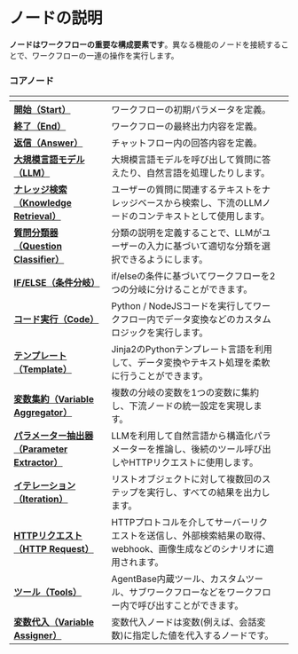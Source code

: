 # ノードの説明

**ノードはワークフローの重要な構成要素です**。異なる機能のノードを接続することで、ワークフローの一連の操作を実行します。

### コアノード

<table data-view="cards"><thead><tr><th></th><th></th><th></th></tr></thead><tbody><tr><td><a href="start.md"><strong>開始（Start）</strong></a></td><td>ワークフローの初期パラメータを定義。</td><td></td></tr><tr><td><a href="end.md"><strong>終了（End）</strong></a></td><td>ワークフローの最終出力内容を定義。</td><td></td></tr><tr><td><a href="answer.md"><strong>返信（Answer）</strong></a></td><td>チャットフロー内の回答内容を定義。</td><td></td></tr><tr><td><a href="llm.md"><strong>大規模言語モデル（LLM）</strong></a></td><td>大規模言語モデルを呼び出して質問に答えたり、自然言語を処理したりします。</td><td></td></tr><tr><td><a href="knowledge-retrieval.md"><strong>ナレッジ検索（Knowledge Retrieval）</strong></a></td><td>ユーザーの質問に関連するテキストをナレッジベースから検索し、下流のLLMノードのコンテキストとして使用します。</td><td></td></tr><tr><td><a href="question-classifier.md"><strong>質問分類器（Question Classifier）</strong></a></td><td>分類の説明を定義することで、LLMがユーザーの入力に基づいて適切な分類を選択できるようにします。</td><td></td></tr><tr><td><a href="ifelse.md"><strong>IF/ELSE（条件分岐）</strong></a></td><td>if/elseの条件に基づいてワークフローを2つの分岐に分けることができます。</td><td></td></tr><tr><td><a href="code.md"><strong>コード実行（Code）</strong></a></td><td>Python / NodeJSコードを実行してワークフロー内でデータ変換などのカスタムロジックを実行します。</td><td></td></tr><tr><td><a href="template.md"><strong>テンプレート（Template）</strong></a></td><td>Jinja2のPythonテンプレート言語を利用して、データ変換やテキスト処理を柔軟に行うことができます。</td><td></td></tr><tr><td><a href="variable-assigner.md"><strong>変数集約（Variable Aggregator）</strong></a></td><td>複数の分岐の変数を1つの変数に集約し、下流ノードの統一設定を実現します。</td><td></td></tr><tr><td><a href="parameter-extractor.md"><strong>パラメーター抽出器（Parameter Extractor）</strong></a></td><td>LLMを利用して自然言語から構造化パラメーターを推論し、後続のツール呼び出しやHTTPリクエストに使用します。</td><td></td></tr><tr><td><a href="iteration.md"><strong>イテレーション（Iteration）</strong></a></td><td>リストオブジェクトに対して複数回のステップを実行し、すべての結果を出力します。</td><td></td></tr><tr><td><a href="http-request.md"><strong>HTTPリクエスト（HTTP Request）</strong></a></td><td>HTTPプロトコルを介してサーバーリクエストを送信し、外部検索結果の取得、webhook、画像生成などのシナリオに適用されます。</td><td></td></tr><tr><td><a href="tools.md"><strong>ツール（Tools）</strong></a></td><td>AgentBase内蔵ツール、カスタムツール、サブワークフローなどをワークフロー内で呼び出すことができます。</td><td></td></tr><tr><td><a href="variable-assignment.md"><strong>変数代入（Variable Assigner）</strong></a></td><td>変数代入ノードは変数(例えば、会話変数)に指定した値を代入するノードです。</td><td></td></tr></tbody></table>